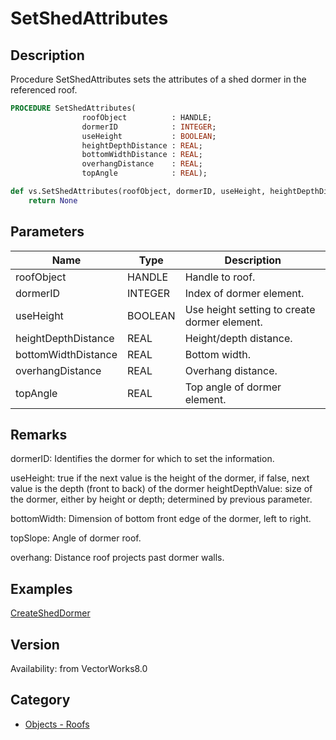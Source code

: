 # SetShedAttributes

## Description
Procedure SetShedAttributes sets the attributes of a shed dormer in the referenced roof.

```pascal
PROCEDURE SetShedAttributes(
				roofObject          : HANDLE;
				dormerID            : INTEGER;
				useHeight           : BOOLEAN;
				heightDepthDistance : REAL;
				bottomWidthDistance : REAL;
				overhangDistance    : REAL;
				topAngle            : REAL);
```

```python
def vs.SetShedAttributes(roofObject, dormerID, useHeight, heightDepthDistance, bottomWidthDistance, overhangDistance, topAngle):
    return None
```

## Parameters
|Name|Type|Description|
|---|---|---|
|roofObject|HANDLE|Handle to roof.|
|dormerID|INTEGER|Index of dormer element.|
|useHeight|BOOLEAN|Use height setting to create dormer element.|
|heightDepthDistance|REAL|Height/depth distance.|
|bottomWidthDistance|REAL|Bottom width.|
|overhangDistance|REAL|Overhang distance.|
|topAngle|REAL|Top angle of dormer element.|

## Remarks
dormerID: Identifies the dormer for which to set the information.

useHeight: true if the next value is the height of the dormer, if false, next value is the depth (front to back) of the dormer
heightDepthValue: size of the dormer, either by height or depth; determined by previous parameter.

bottomWidth: Dimension of bottom front edge of the dormer, left to right.

topSlope: Angle of dormer roof.

overhang: Distance roof projects past dormer walls.

## Examples
[CreateShedDormer](examples/CreateShedDormer.md)

## Version
Availability: from VectorWorks8.0

## Category
* [Objects - Roofs](../Categories/Objects%20-%20Roofs.md)
